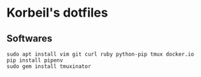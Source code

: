 # Korbeil's dotfiles

## Softwares

```
sudo apt install vim git curl ruby python-pip tmux docker.io
pip install pipenv
sudo gem install tmuxinator
```
